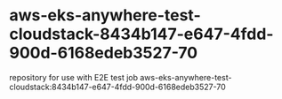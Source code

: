 # aws-eks-anywhere-test-cloudstack-8434b147-e647-4fdd-900d-6168edeb3527-70
repository for use with E2E test job aws-eks-anywhere-test-cloudstack:8434b147-e647-4fdd-900d-6168edeb3527-70
